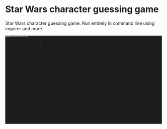 # Star Wars character guessing game

Star Wars character guessing game. Run entirely in command line using inquirer and more.

<img src="demo.gif" />

